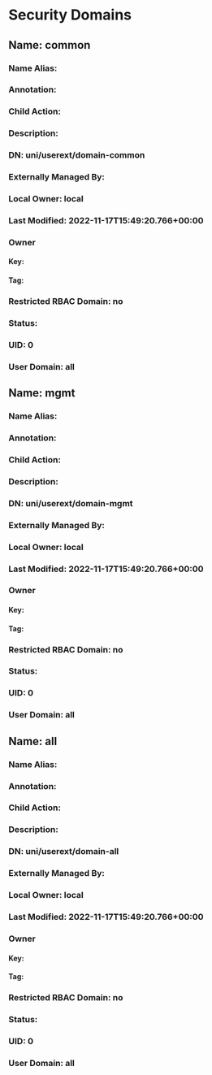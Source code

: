 
# Security Domains
## Name: common
### Name Alias: 
### Annotation: 
### Child Action: 
### Description: 
### DN: uni/userext/domain-common
### Externally Managed By: 
### Local Owner: local
### Last Modified: 2022-11-17T15:49:20.766+00:00
### Owner
#### Key: 
#### Tag: 
### Restricted RBAC Domain: no
### Status: 
### UID: 0
### User Domain: all
## Name: mgmt
### Name Alias: 
### Annotation: 
### Child Action: 
### Description: 
### DN: uni/userext/domain-mgmt
### Externally Managed By: 
### Local Owner: local
### Last Modified: 2022-11-17T15:49:20.766+00:00
### Owner
#### Key: 
#### Tag: 
### Restricted RBAC Domain: no
### Status: 
### UID: 0
### User Domain: all
## Name: all
### Name Alias: 
### Annotation: 
### Child Action: 
### Description: 
### DN: uni/userext/domain-all
### Externally Managed By: 
### Local Owner: local
### Last Modified: 2022-11-17T15:49:20.766+00:00
### Owner
#### Key: 
#### Tag: 
### Restricted RBAC Domain: no
### Status: 
### UID: 0
### User Domain: all